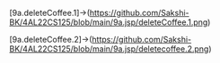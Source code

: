 [9a.deleteCoffee.1]->(https://github.com/Sakshi-BK/4AL22CS125/blob/main/9a.jsp/deleteCoffee.1.png)

[9a.deleteCoffee.2]->(https://github.com/Sakshi-BK/4AL22CS125/blob/main/9a.jsp/deletecoffee.2.png)
